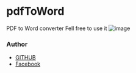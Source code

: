 # pdfToWord
PDF to Word converter 
Fell free to use it 
![image](https://github.com/Abdeldjalill-Bensiahmed/pdfToWord/assets/84228068/3a6afb24-02cd-411e-acd6-230c77ca23b3)

### Author
- [GITHUB ](https://github.com/Abdeldjalill-Bensiahmed)
- [Facebook ](https://www.facebook.com/Abdeldjalil.Bensiahmed)
